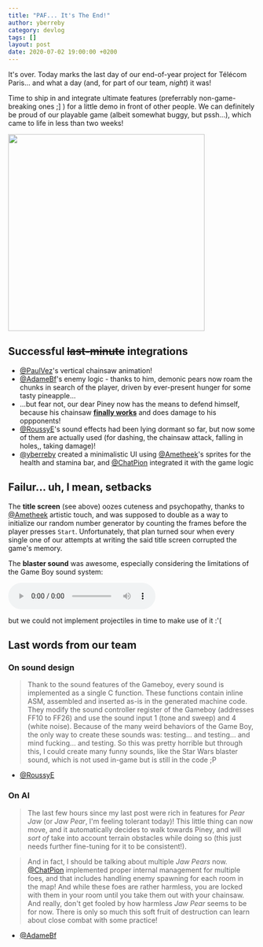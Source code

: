 ```yaml
---
title: "PAF... It's The End!"
author: yberreby
category: devlog
tags: []
layout: post
date: 2020-07-02 19:00:00 +0200
---
```


It's over. Today marks the last day of our end-of-year project for Télécom
Paris... and what a day (and, for part of our team, *night*) it was!

Time to ship in and integrate ultimate features (preferrably non-game-breaking
ones ;] ) for a little demo in front of other people. We can definitely be proud
of our playable game (albeit somewhat buggy, but pssh...), which came to life in
less than two weeks!




<img height="400" src="/gboi-kirby/assets/img/titlescreen.png" />



## Successful ~~last-minute~~ integrations

* [@PaulVez][1]'s vertical chainsaw animation!
* [@AdameBf][6]'s enemy logic - thanks to him, demonic pears now roam the chunks
  in search of the player, driven by ever-present hunger for some tasty
  pineapple...
* ...but fear not, our dear Piney now has the means to defend himself, because
  his chainsaw [**finally
  works**](https://github.com/PainsPerdus/gboi-kirby/pull/73/files) and does
  damage to his oppponents!
* [@RoussyE][3]'s sound effects had been lying dormant so far, but now some of
  them are actually used (for dashing, the chainsaw attack, falling in holes,,
  taking damage)!
* [@yberreby][5] created a minimalistic UI using [@Ametheek][4]'s sprites for
  the health and stamina bar, and [@ChatPion][2] integrated it with the game
  logic


## Failur... uh, I mean, setbacks

The **title screen** (see above) oozes cuteness and psychopathy, thanks to
[@Ametheek][4] artistic touch, and was supposed to double as a way to initialize
our random number generator by counting the frames before the player presses
`Start`. Unfortunately, that plan turned sour when every single one of our
attempts at writing the said title screen corrupted the game's memory.

The **blaster sound** was awesome, especially considering the limitations of the
Game Boy sound system: 

<audio
controls
src="/gboi-kirby/assets/blaster.mp3">
Your browser does not support the
<code>audio</code> element.
</audio>

but we could not implement projectiles in time to make use of it :'(



## Last words from our team

### On sound design

>  Thank to the sound features of the Gameboy, every sound is implemented as a single
C function. These functions contain inline ASM, assembled and inserted as-is in
the generated machine code. They modify the sound controller register of the
Gameboy (addresses FF10 to FF26) and use the sound input 1 (tone and sweep) and
4 (white noise).  Because of the many weird behaviors of the Game Boy, the only
way to create these sounds was: testing... and testing...  and mind fucking...
and testing.  So this was pretty horrible but through this, I could create many
funny sounds, like the Star Wars blaster sound, which is not used in-game but is
still in the code ;P

- [@RoussyE][3]

### On AI

> The last few hours since my last post were rich in features for _Pear
Jaw_ (or _Jaw Pear_, I'm feeling tolerant today)! This little thing can now
move, and it automatically decides to walk towards Piney, and will _sort of_
take into account terrain obstacles while doing so (this just needs further
fine-tuning for it to be consistent!).

> And in fact, I should be talking about multiple _Jaw Pears_ now.
[@ChatPion][2] implemented proper internal management for multiple foes, and
that includes handling enemy spawning for each room in the map! And while these
foes are rather harmless, you are locked with them in your room until you
take them out with your chainsaw. And really, don't get fooled by how
harmless _Jaw Pear_ seems to be for now. There is only so much this soft
fruit of destruction can learn about close combat with some practice!

- [@AdameBf][6]






[1]: https://github.com/PaulVez
[2]: https://github.com/ChatPion
[3]: https://github.com/RoussyE
[4]: https://github.com/Ametheek
[5]: https://github.com/yberreby
[6]: https://github.com/AdameBf
